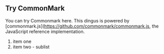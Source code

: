 ## Try CommonMark
You can try Commonmark here. This dingus is powered by [commonmark.js](https://github.com/commonmark/commonmark.js, the JavaScript reference implementation.

1. item one
2. item two - sublist
